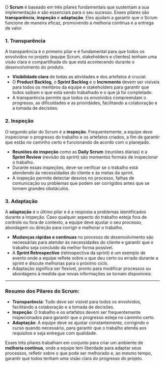 O **Scrum** é baseado em três pilares fundamentais que sustentam a sua implementação e são essenciais para o seu sucesso. Esses pilares são **transparência**, **inspeção** e **adaptação**. Eles ajudam a garantir que o Scrum funcione de maneira eficaz, promovendo a melhoria contínua e a entrega de valor.

### 1. **Transparência**
A transparência é o primeiro pilar e é fundamental para que todos os envolvidos no projeto (equipe Scrum, stakeholders e clientes) tenham uma visão clara e compartilhada do que está acontecendo durante o desenvolvimento do produto.

- **Visibilidade clara** de todas as atividades e dos artefatos é crucial.
- O **Product Backlog**, o **Sprint Backlog** e o **Incremento** devem ser visíveis para todos os membros da equipe e stakeholders para garantir que todos saibam o que está sendo trabalhado e o que já foi completado.
- A transparência permite que todos os envolvidos compreendam o progresso, as dificuldades e as prioridades, facilitando a colaboração e a tomada de decisões.

### 2. **Inspeção**
O segundo pilar do Scrum é a **inspeção**. Frequentemente, a equipe deve inspecionar o progresso do trabalho e os artefatos criados, a fim de garantir que estão no caminho certo e funcionando de acordo com o planejado.

- **Reuniões de inspeção** como as **Daily Scrum** (reuniões diárias) e a **Sprint Review** (revisão da sprint) são momentos formais de inspecionar o trabalho.
- Durante essas inspeções, deve-se verificar se o trabalho está atendendo às necessidades do cliente e às metas da sprint.
- A inspeção permite detectar desvios no processo, falhas de comunicação ou problemas que podem ser corrigidos antes que se tornem grandes obstáculos.

### 3. **Adaptação**
A **adaptação** é o último pilar e é a resposta a problemas identificados durante a inspeção. Caso qualquer aspecto do trabalho esteja fora de controle ou fora de contexto, a equipe deve ajustar o seu processo, abordagem ou direção para corrigir e melhorar o trabalho.

- **Mudanças rápidas e contínuas** no processo de desenvolvimento são necessárias para atender às necessidades do cliente e garantir que o trabalho seja concluído da melhor forma possível.
- A **Sprint Retrospective** (retrospectiva da sprint) é um exemplo de evento onde a equipe reflete sobre o que deu certo ou errado durante a sprint e discute melhorias para o próximo ciclo.
- Adaptação significa ser flexível, pronto para modificar processos ou abordagens à medida que novas informações se tornam disponíveis.

---

### **Resumo dos Pilares do Scrum:**
- **Transparência**: Tudo deve ser visível para todos os envolvidos, facilitando a colaboração e a tomada de decisões.
- **Inspeção**: O trabalho e os artefatos devem ser frequentemente inspecionados para garantir que o progresso esteja no caminho certo.
- **Adaptação**: A equipe deve se ajustar constantemente, corrigindo o curso quando necessário, para garantir que o trabalho atenda aos requisitos e seja entregue com qualidade.

Esses três pilares trabalham em conjunto para criar um ambiente de **melhoria contínua**, onde a equipe tem liberdade para adaptar seus processos, refletir sobre o que pode ser melhorado e, ao mesmo tempo, garantir que todos tenham uma visão clara do progresso do projeto.